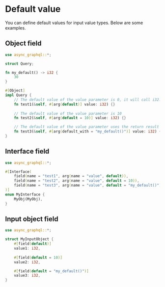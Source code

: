 # Default value

You can define default values for input value types.
Below are some examples.

## Object field

```rust
use async_graphql::*;

struct Query;

fn my_default() -> i32 {
    30
}

#[Object]
impl Query {
    // The default value of the value parameter is 0, it will call i32::default()
    fn test1(&self, #[arg(default)] value: i32) {}
    
    // The default value of the value parameter is 10
    fn test2(&self, #[arg(default = 10)] value: i32) {}

    // The default value of the value parameter uses the return result of the my_default function, the value is 30.
    fn test3(&self, #[arg(default_with = "my_default()")] value: i32) {}
}
```

## Interface field

```rust
use async_graphql::*;

#[Interface(
    field(name = "test1", arg(name = "value", default)),
    field(name = "test2", arg(name = "value", default = 10)),
    field(name = "test3", arg(name = "value", default = "my_default()")),
)]
enum MyInterface {
    MyObj(MyObj),
}
```

## Input object field

```rust
use async_graphql::*;

struct MyInputObject {
    #[field(default)]
    value1: i32,
    
    #[field(default = 10)]
    value2: i32,

    #[field(default = "my_default()")]
    value3: i32,
}
```
